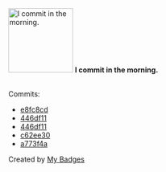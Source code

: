 <img src="https://my-badges.github.io/my-badges/morning-commits.png" alt="I commit in the morning." title="I commit in the morning." width="128">
<strong>I commit in the morning.</strong>
<br><br>

Commits:

- <a href="https://github.com/Nengock/connect-the-dots/commit/e8fc8cd113d91dfb540b25f78d6c667dabd7623a">e8fc8cd</a>
- <a href="https://github.com/Nengock/mhbb/commit/446df118a880693d68be11f0dad71bfbf14b7e0a">446df11</a>
- <a href="https://github.com/nribeka/mhbb/commit/446df118a880693d68be11f0dad71bfbf14b7e0a">446df11</a>
- <a href="https://github.com/Nengock/coba-coba/commit/c62ee30f7fb621c992945ae183dde6c6994f070a">c62ee30</a>
- <a href="https://github.com/Nengock/coba-coba/commit/a773f4a3a4cd4dea7b94acb760ddd7daaa325b02">a773f4a</a>


Created by <a href="https://github.com/my-badges/my-badges">My Badges</a>